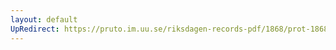 ```yaml
---
layout: default
UpRedirect: https://pruto.im.uu.se/riksdagen-records-pdf/1868/prot-1868--ak--321.pdf
---
```

